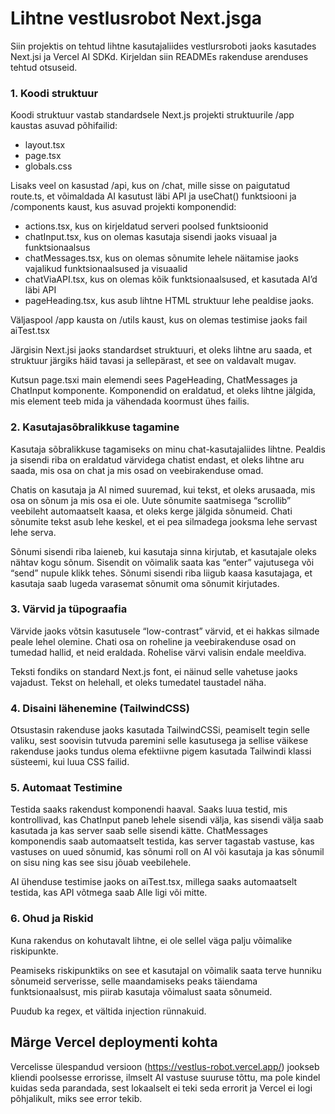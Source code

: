 # Lihtne vestlusrobot Next.jsga

Siin projektis on tehtud lihtne kasutajaliides vestlursroboti jaoks kasutades Next.jsi ja Vercel AI SDKd.
Kirjeldan siin READMEs rakenduse arenduses tehtud otsuseid.

### 1. Koodi struktuur

Koodi struktuur vastab standardsele Next.js projekti struktuurile
 /app kaustas asuvad põhifailid:
- layout.tsx 
- page.tsx 
- globals.css

 Lisaks veel on kasustad /api, kus on /chat, mille sisse on paigutatud route.ts, et võimaldada AI kasutust läbi API ja useChat() funktsiooni ja /components kaust, kus asuvad projekti komponendid:

- actions.tsx, kus on kirjeldatud serveri poolsed funktsioonid
- chatInput.tsx, kus on olemas kasutaja sisendi jaoks visuaal ja funktsionaalsus
- chatMessages.tsx, kus on olemas sõnumite lehele näitamise jaoks vajalikud funktsionaalsused ja visuaalid
- chatViaAPI.tsx, kus on olemas kõik funktsionaalsused, et kasutada AI’d läbi API
- pageHeading.tsx, kus asub lihtne HTML struktuur lehe pealdise jaoks.

Väljaspool /app kausta on /utils kaust, kus on olemas testimise jaoks fail aiTest.tsx

Järgisin Next.jsi jaoks standardset struktuuri, et oleks lihtne aru saada, et struktuur järgiks häid tavasi ja sellepärast, et see on valdavalt mugav.

Kutsun page.tsxi main elemendi sees PageHeading, ChatMessages ja ChatInput komponente. Komponendid on eraldatud, et oleks lihtne jälgida, mis element teeb mida ja vähendada koormust ühes failis.

 ### 2. Kasutajasõbralikkuse tagamine

Kasutaja sõbralikkuse tagamiseks on minu chat-kasutajaliides lihtne. Pealdis ja sisendi riba on eraldatud värvidega chatist endast, et oleks lihtne aru saada, mis osa on chat ja mis osad on veebirakenduse omad.

Chatis on kasutaja ja AI nimed suuremad, kui tekst, et oleks arusaada, mis osa on sõnum ja mis osa ei ole. Uute sõnumite saatmisega “scrollib” veebileht automaatselt kaasa, et oleks kerge jälgida sõnumeid. Chati sõnumite tekst asub lehe keskel, et ei pea silmadega jooksma lehe servast lehe serva.

Sõnumi sisendi riba laieneb, kui kasutaja sinna kirjutab, et kasutajale oleks nähtav kogu sõnum. Sisendit on võimalik saata kas “enter” vajutusega või “send” nupule klikk tehes. Sõnumi sisendi riba liigub kaasa kasutajaga, et kasutaja saab lugeda varasemat sõnumit oma sõnumit kirjutades.

### 3. Värvid ja tüpograafia

Värvide jaoks võtsin kasutusele “low-contrast” värvid, et ei hakkas silmade peale lehel olemine. Chati osa on roheline ja veebirakenduse osad on tumedad hallid, et neid eraldada. Rohelise värvi valisin endale meeldiva.

Teksti fondiks on standard Next.js font, ei näinud selle vahetuse jaoks vajadust. Tekst on helehall, et oleks tumedatel taustadel näha.

### 4. Disaini lähenemine (TailwindCSS)

Otsustasin rakenduse jaoks kasutada TailwindCSSi, peamiselt tegin selle valiku, sest soovisin tutvuda paremini selle kasutusega ja sellise väikese rakenduse jaoks tundus olema efektiivne pigem kasutada Tailwindi klassi süsteemi, kui luua CSS failid.

### 5. Automaat Testimine

Testida saaks rakendust komponendi haaval. Saaks luua testid, mis kontrollivad, kas ChatInput paneb lehele sisendi välja, kas sisendi välja saab kasutada ja kas server saab selle sisendi kätte. ChatMessages komponendis saab automaatselt testida, kas server tagastab vastuse, kas vastuses on uued sõnumid, kas sõnumi roll on AI või kasutaja ja kas sõnumil on sisu ning kas see sisu jõuab veebilehele.

AI ühenduse testimise jaoks on aiTest.tsx, millega saaks automaatselt testida, kas API võtmega saab AIle ligi või mitte.

### 6. Ohud ja Riskid

Kuna rakendus on kohutavalt lihtne, ei ole sellel väga palju võimalike riskipunkte. 

Peamiseks riskipunktiks on see et kasutajal on võimalik saata terve hunniku sõnumeid serverisse, selle maandamiseks peaks täiendama funktsionaalsust, mis piirab kasutaja võimalust saata sõnumeid.

Puudub ka regex, et vältida injection rünnakuid.

## Märge Vercel deploymenti kohta

Vercelisse ülespandud versioon (https://vestlus-robot.vercel.app/) jookseb kliendi poolsesse errorisse, ilmselt AI vastuse suuruse tõttu, ma pole kindel kuidas seda parandada, sest lokaalselt ei teki seda errorit ja Vercel ei logi põhjalikult, miks see error tekib.

